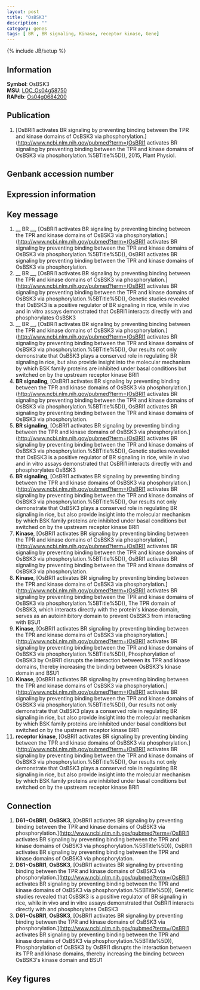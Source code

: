 ```yaml
---
layout: post
title: "OsBSK3"
description: ""
category: genes
tags: [ BR , BR signaling, Kinase, receptor kinase, Gene]
---
```

{% include JB/setup %}

## Information
__Symbol__: OsBSK3  
__MSU__: [LOC_Os04g58750](http://rice.plantbiology.msu.edu/cgi-bin/ORF_infopage.cgi?orf=LOC_Os04g58750)  
__RAPdb__: [Os04g0684200](http://rapdb.dna.affrc.go.jp/viewer/gbrowse_details/irgsp1?name=Os04g0684200)  

## Publication
1. [OsBRI1 activates BR signaling by preventing binding between the TPR and kinase domains of OsBSK3 via phosphorylation.](http://www.ncbi.nlm.nih.gov/pubmed?term=(OsBRI1 activates BR signaling by preventing binding between the TPR and kinase domains of OsBSK3 via phosphorylation.%5BTitle%5D)), 2015, Plant Physiol.

## Genbank accession number

## Expression information

## Key message
1. __ BR __, [OsBRI1 activates BR signaling by preventing binding between the TPR and kinase domains of OsBSK3 via phosphorylation.](http://www.ncbi.nlm.nih.gov/pubmed?term=(OsBRI1 activates BR signaling by preventing binding between the TPR and kinase domains of OsBSK3 via phosphorylation.%5BTitle%5D)), OsBRI1 activates BR signaling by preventing binding between the TPR and kinase domains of OsBSK3 via phosphorylation.
2. __ BR __, [OsBRI1 activates BR signaling by preventing binding between the TPR and kinase domains of OsBSK3 via phosphorylation.](http://www.ncbi.nlm.nih.gov/pubmed?term=(OsBRI1 activates BR signaling by preventing binding between the TPR and kinase domains of OsBSK3 via phosphorylation.%5BTitle%5D)),  Genetic studies revealed that OsBSK3 is a positive regulator of BR signaling in rice, while in vivo and in vitro assays demonstrated that OsBRI1 interacts directly with and phosphorylates OsBSK3
3. __ BR __, [OsBRI1 activates BR signaling by preventing binding between the TPR and kinase domains of OsBSK3 via phosphorylation.](http://www.ncbi.nlm.nih.gov/pubmed?term=(OsBRI1 activates BR signaling by preventing binding between the TPR and kinase domains of OsBSK3 via phosphorylation.%5BTitle%5D)),  Our results not only demonstrate that OsBSK3 plays a conserved role in regulating BR signaling in rice, but also provide insight into the molecular mechanism by which BSK family proteins are inhibited under basal conditions but switched on by the upstream receptor kinase BRI1
4. __BR signaling__, [OsBRI1 activates BR signaling by preventing binding between the TPR and kinase domains of OsBSK3 via phosphorylation.](http://www.ncbi.nlm.nih.gov/pubmed?term=(OsBRI1 activates BR signaling by preventing binding between the TPR and kinase domains of OsBSK3 via phosphorylation.%5BTitle%5D)), OsBRI1 activates BR signaling by preventing binding between the TPR and kinase domains of OsBSK3 via phosphorylation.
5. __BR signaling__, [OsBRI1 activates BR signaling by preventing binding between the TPR and kinase domains of OsBSK3 via phosphorylation.](http://www.ncbi.nlm.nih.gov/pubmed?term=(OsBRI1 activates BR signaling by preventing binding between the TPR and kinase domains of OsBSK3 via phosphorylation.%5BTitle%5D)),  Genetic studies revealed that OsBSK3 is a positive regulator of BR signaling in rice, while in vivo and in vitro assays demonstrated that OsBRI1 interacts directly with and phosphorylates OsBSK3
6. __BR signaling__, [OsBRI1 activates BR signaling by preventing binding between the TPR and kinase domains of OsBSK3 via phosphorylation.](http://www.ncbi.nlm.nih.gov/pubmed?term=(OsBRI1 activates BR signaling by preventing binding between the TPR and kinase domains of OsBSK3 via phosphorylation.%5BTitle%5D)),  Our results not only demonstrate that OsBSK3 plays a conserved role in regulating BR signaling in rice, but also provide insight into the molecular mechanism by which BSK family proteins are inhibited under basal conditions but switched on by the upstream receptor kinase BRI1
7. __Kinase__, [OsBRI1 activates BR signaling by preventing binding between the TPR and kinase domains of OsBSK3 via phosphorylation.](http://www.ncbi.nlm.nih.gov/pubmed?term=(OsBRI1 activates BR signaling by preventing binding between the TPR and kinase domains of OsBSK3 via phosphorylation.%5BTitle%5D)), OsBRI1 activates BR signaling by preventing binding between the TPR and kinase domains of OsBSK3 via phosphorylation.
8. __Kinase__, [OsBRI1 activates BR signaling by preventing binding between the TPR and kinase domains of OsBSK3 via phosphorylation.](http://www.ncbi.nlm.nih.gov/pubmed?term=(OsBRI1 activates BR signaling by preventing binding between the TPR and kinase domains of OsBSK3 via phosphorylation.%5BTitle%5D)),  The TPR domain of OsBSK3, which interacts directly with the protein's kinase domain, serves as an autoinhibitory domain to prevent OsBSK3 from interacting with BSU1
9. __Kinase__, [OsBRI1 activates BR signaling by preventing binding between the TPR and kinase domains of OsBSK3 via phosphorylation.](http://www.ncbi.nlm.nih.gov/pubmed?term=(OsBRI1 activates BR signaling by preventing binding between the TPR and kinase domains of OsBSK3 via phosphorylation.%5BTitle%5D)),  Phosphorylation of OsBSK3 by OsBRI1 disrupts the interaction between its TPR and kinase domains, thereby increasing the binding between OsBSK3's kinase domain and BSU1
10. __Kinase__, [OsBRI1 activates BR signaling by preventing binding between the TPR and kinase domains of OsBSK3 via phosphorylation.](http://www.ncbi.nlm.nih.gov/pubmed?term=(OsBRI1 activates BR signaling by preventing binding between the TPR and kinase domains of OsBSK3 via phosphorylation.%5BTitle%5D)),  Our results not only demonstrate that OsBSK3 plays a conserved role in regulating BR signaling in rice, but also provide insight into the molecular mechanism by which BSK family proteins are inhibited under basal conditions but switched on by the upstream receptor kinase BRI1
11. __receptor kinase__, [OsBRI1 activates BR signaling by preventing binding between the TPR and kinase domains of OsBSK3 via phosphorylation.](http://www.ncbi.nlm.nih.gov/pubmed?term=(OsBRI1 activates BR signaling by preventing binding between the TPR and kinase domains of OsBSK3 via phosphorylation.%5BTitle%5D)),  Our results not only demonstrate that OsBSK3 plays a conserved role in regulating BR signaling in rice, but also provide insight into the molecular mechanism by which BSK family proteins are inhibited under basal conditions but switched on by the upstream receptor kinase BRI1

## Connection
1. __D61~OsBRI1__, __OsBSK3__, [OsBRI1 activates BR signaling by preventing binding between the TPR and kinase domains of OsBSK3 via phosphorylation.](http://www.ncbi.nlm.nih.gov/pubmed?term=(OsBRI1 activates BR signaling by preventing binding between the TPR and kinase domains of OsBSK3 via phosphorylation.%5BTitle%5D)), OsBRI1 activates BR signaling by preventing binding between the TPR and kinase domains of OsBSK3 via phosphorylation.
2. __D61~OsBRI1__, __OsBSK3__, [OsBRI1 activates BR signaling by preventing binding between the TPR and kinase domains of OsBSK3 via phosphorylation.](http://www.ncbi.nlm.nih.gov/pubmed?term=(OsBRI1 activates BR signaling by preventing binding between the TPR and kinase domains of OsBSK3 via phosphorylation.%5BTitle%5D)),  Genetic studies revealed that OsBSK3 is a positive regulator of BR signaling in rice, while in vivo and in vitro assays demonstrated that OsBRI1 interacts directly with and phosphorylates OsBSK3
3. __D61~OsBRI1__, __OsBSK3__, [OsBRI1 activates BR signaling by preventing binding between the TPR and kinase domains of OsBSK3 via phosphorylation.](http://www.ncbi.nlm.nih.gov/pubmed?term=(OsBRI1 activates BR signaling by preventing binding between the TPR and kinase domains of OsBSK3 via phosphorylation.%5BTitle%5D)),  Phosphorylation of OsBSK3 by OsBRI1 disrupts the interaction between its TPR and kinase domains, thereby increasing the binding between OsBSK3's kinase domain and BSU1

## Key figures


